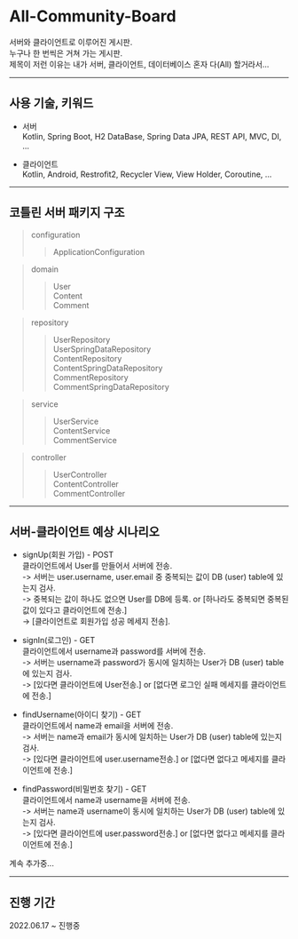 # All-Community-Board
서버와 클라이언트로 이루어진 게시판.  
누구나 한 번씩은 거쳐 가는 게시판.  
제목이 저런 이유는 내가 서버, 클라이언트, 데이터베이스 혼자 다(All) 할거라서...

---

## 사용 기술, 키워드
+ 서버  
Kotlin, Spring Boot, H2 DataBase, Spring Data JPA, REST API, MVC, DI, ...

+ 클라이언트  
Kotlin, Android, Restrofit2, Recycler View, View Holder, Coroutine, ...

---

## 코틀린 서버 패키지 구조
> configuration
>> ApplicationConfiguration

> domain
>> User  
>> Content  
>> Comment  

> repository
>> UserRepository  
>> UserSpringDataRepository  
>> ContentRepository  
>> ContentSpringDataRepository  
>> CommentRepository  
>> CommentSpringDataRepository  

> service
>> UserService  
>> ContentService  
>> CommentService  

> controller
>> UserController  
>> ContentController  
>> CommentController  

---

## 서버-클라이언트 예상 시나리오
+ signUp(회원 가입) - POST  
클라이언트에서 User를 만들어서 서버에 전송.  
-> 서버는 user.username, user.email 중 중복되는 값이 DB (user) table에 있는지 검사.  
-> 중복되는 값이 하나도 없으면 User를 DB에 등록. or [하나라도 중복되면 중복된 값이 있다고 클라이언트에 전송.]  
-> [클라이언트로 회원가입 성공 메세지 전송].  

+ signIn(로그인) - GET  
클라이언트에서 username과 password를 서버에 전송.  
-> 서버는 username과 password가 동시에 일치하는 User가 DB (user) table에 있는지 검사.  
-> [있다면 클라이언트에 User전송.] or [없다면 로그인 실패 메세지를 클라이언트에 전송.]  

+ findUsername(아이디 찾기) - GET  
클라이언트에서 name과 email을 서버에 전송.  
-> 서버는 name과 email가 동시에 일치하는 User가 DB (user) table에 있는지 검사.  
-> [있다면 클라이언트에 user.username전송.] or [없다면 없다고 메세지를 클라이언트에 전송.]

+ findPassword(비밀번호 찾기) - GET  
클라이언트에서 name과 username을 서버에 전송.  
-> 서버는 name과 username이 동시에 일치하는 User가 DB (user) table에 있는지 검사.  
-> [있다면 클라이언트에 user.password전송.] or [없다면 없다고 메세지를 클라이언트에 전송.]  

계속 추가중...

---

## 진행 기간
2022.06.17 ~ 진행중

